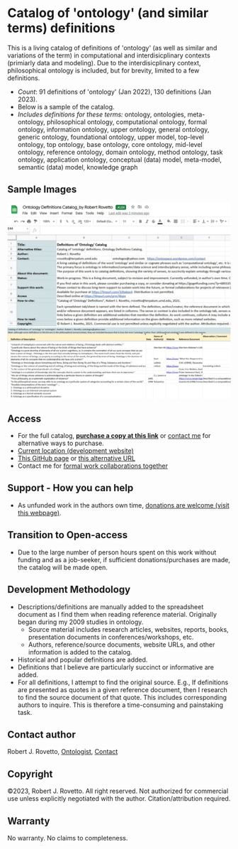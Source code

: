 # Catalog of 'ontology' (and similar terms) definitions
This is a living catalog of definitions of 'ontology' (as well as similar and variations of the term) in computational and interdisicplinary contexts (primiarly data and modeling). Due to the interdisicplinary context, philosophical ontology is included, but for brevity, limited to a few definitions.
  - _Count_: 91 definitions of 'ontology' (Jan 2022), 130 definitions (Jan 2023). 
  - Below is a sample of the catalog.
  - _Includes definitions for these terms:_ ontology, ontologies, meta-ontology, philosophical ontology, computational ontology, formal ontology, information ontology, upper ontology, general ontology, generic ontology, foundational ontology, upper model, top-level ontology, top ontology, base ontology, core ontology, mid-level ontology, reference ontology, domain ontology, method ontology, task ontology, application ontology, conceptual (data) model, meta-model, semantic (data) model, knowledge graph

## Sample Images
![Screen capture 1](https://github.com/rrovetto/Ontology-Development-Guidelines/blob/master/images/ScreenCapture_README_OntoDefCat_Rovetto.JPG?raw=true)
![Screen capture 2](https://github.com/rrovetto/Ontology-Development-Guidelines/blob/master/images/ScreenCapture_Onto_OntoDefCat_Rovetto.JPG?raw=true)

## Access
- For the full catalog, **[purchase a copy at this link](https://tinyurl.com/32bxkee4)** or [contact me](https://ontospace.wordpress.com/contact) for alternative ways to purchase.
- [Current location (development website)](https://tinyurl.com/mtae3d8s)
- [This GitHub page](https://tinyurl.com/desc-catalog-ontology-defi) or [this alternative URL](https://tinyurl.com/mu3pusmu)
- Contact me for [formal work collaborations together](https://tinyurl.com/hm8wu2sa)

## Support - How you can help
- As unfunded work in the authors own time, [donations are welcome (visit this webpage)](https://gogetfunding.com/knowledge-organization-services-ontology-terminology-metadata-concept-analysis/). 
## Transition to Open-access
- Due to the large number of person hours spent on this work without funding and as a job-seeker, if sufficient donations/purchases are made, the catalog will be made open. 

## Development Methodology
- Descriptions/definitions are manually added to the spreadsheet document as I find them when reading reference material. Originally began during my 2009 studies in ontology.
  - Source material includes research articles, websites, reports, books, presentation documents in conferences/workshops, etc.
  - Authors, reference/source documents, website URLs, and other information is added to the catalog. 
- Historical and popular definitions are added. 
- Definitions that I believe are particularly succinct or informative are added.
- For all definitions, I attempt to find the original source. E.g., If definitions are presented as quotes in a given reference document, then I research to find the source document of that quote. This includes corresponding authors to inquire.
This is therefore a time-consuming and painstaking task.  

## Contact author
Robert J. Rovetto, [Ontologist](https://ontologforum.com/index.php/RobertRovetto), [Contact](https://ontospace.wordpress.com/contact)

## Copyright
©2023, Robert J. Rovetto. All right reserved.
Not authorized for commercial use unless explicitly negotiated with the author. Citation/attribution required.
## Warranty
No warranty. No claims to completeness.
